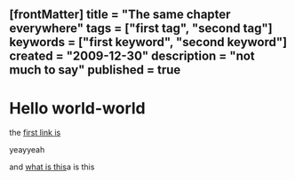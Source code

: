 [frontMatter]
title = "The same chapter everywhere"
tags = ["first tag", "second tag"]
keywords = ["first keyword", "second keyword"]
created = "2009-12-30"
description = "not much to say"
published = true
---

# Hello world-world

the [first link is](rel::another/a.md)

yeayyeah

and [what is this](lnk::switch)a is this
